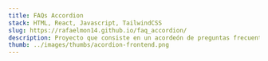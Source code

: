 ```yaml
---
title: FAQs Accordion
stack: HTML, React, Javascript, TailwindCSS  
slug: https://rafaelmon14.github.io/faq_accordion/
description: Proyecto que consiste en un acordeón de preguntas frecuentes (FAQ), utilizado ampliamente en el diseño web, desarrollado como un reto de Frontend Mentor
thumb: ../images/thumbs/acordion-frontend.png
---
```


